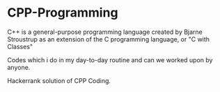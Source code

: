 # CPP-Programming

C++ is a general-purpose programming language created by Bjarne Stroustrup as an extension of the C programming language, or "C with Classes"

Codes which i do in my day-to-day routine and can we worked upon by anyone. 

Hackerrank solution of CPP Coding. 

